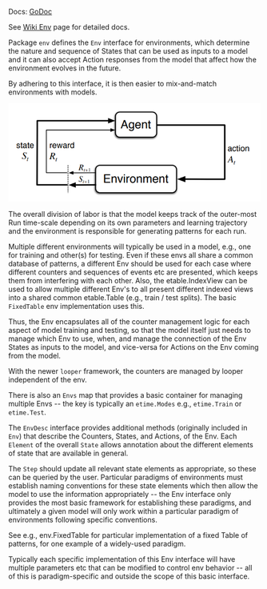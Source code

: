 Docs: [GoDoc](https://pkg.go.dev/github.com/emer/emergent/env)

See [Wiki Env](https://github.com/emer/emergent/wiki/Env) page for detailed docs.

Package `env` defines the `Env` interface for environments, which determine the nature and sequence of States that can be used as inputs to a model and it can also accept Action responses from the model that affect how the environment evolves in the future.

By adhering to this interface, it is then easier to mix-and-match environments with models.

![Env / Agent](agent_env_interface.png?raw=true "Logical interface between the agent and the environment: the Environment supplies State to the Agent, and receives Actions from the Agent.")

The overall division of labor is that the model keeps track of the outer-most Run time-scale depending on its own parameters and learning trajectory and the environment is responsible for generating patterns for each run.

Multiple different environments will typically be used in a model, e.g., one for training and other(s) for testing.  Even if these envs all share a common database of patterns, a different Env should be used for each case where different counters and sequences of events etc are presented, which keeps them from interfering with each other.  Also, the etable.IndexView can be used to allow multiple different Env's to all present different indexed views into a shared common etable.Table (e.g., train / test splits). The basic `FixedTable` env implementation uses this.

Thus, the Env encapsulates all of the counter management logic for each aspect of model training and testing, so that the model itself just needs to manage which Env to use, when, and manage the connection of the Env States as inputs to the model, and vice-versa for Actions on the Env coming from the model.

With the newer `looper` framework, the counters are managed by looper independent of the env.

There is also an `Envs` map that provides a basic container for managing multiple Envs -- the key is typically an `etime.Modes` e.g., `etime.Train` or `etime.Test`.

The `EnvDesc` interface provides additional methods (originally included in `Env`) that describe the Counters, States, and Actions, of the Env.  Each `Element` of the overall `State` allows annotation about the different elements of state that are available in general.

The `Step` should update all relevant state elements as appropriate, so these can be queried by the user. Particular paradigms of environments must establish naming conventions for these state elements which then allow the model to use the information appropriately -- the Env interface only provides the most basic framework for establishing these paradigms, and ultimately a given model will only work within a particular paradigm of environments following specific conventions.

See e.g., env.FixedTable for particular implementation of a fixed Table of patterns, for one example of a widely-used paradigm.

Typically each specific implementation of this Env interface will have multiple parameters etc that can be modified to control env behavior -- all of this is paradigm-specific and outside the scope of this basic interface.

